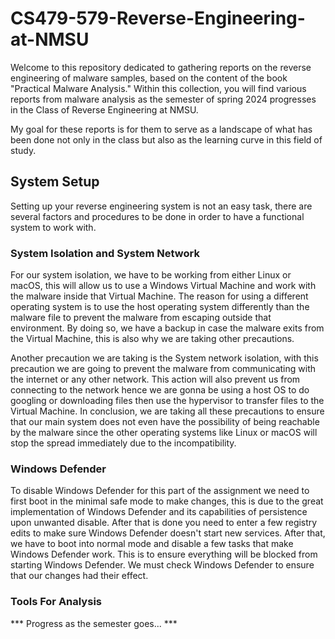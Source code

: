 # CS479-579-Reverse-Engineering-at-NMSU

Welcome to this repository dedicated to gathering reports on the reverse engineering of malware samples, based on the content of the book "Practical Malware Analysis." Within this collection, you will find various reports from malware analysis as the semester of spring 2024 progresses in the Class of Reverse Engineering at NMSU.

My goal for these reports is for them to serve as a landscape of what has been done not only in the class but also as the learning curve in this field of study.

## System Setup

Setting up your reverse engineering system is not an easy task, there are several factors and procedures to be done in order to have a functional system to work with.

### System Isolation and System Network

For our system isolation, we have to be working from either Linux or macOS, this will allow us to use a Windows Virtual Machine and work with the malware inside that Virtual Machine. The reason for using a different operating system is to use the host operating system differently than the malware file to prevent the malware from escaping outside that environment. By doing so, we have a backup in case the malware exits from the Virtual Machine, this is also why we are taking other precautions.

Another precaution we are taking is the System network isolation, with this precaution we are going to prevent the malware from communicating with the internet or any other network. This action will also prevent us from connecting to the network hence we are gonna be using a host OS to do googling or downloading files then use the hypervisor to transfer files to the Virtual Machine. In conclusion, we are taking all these precautions to ensure that our main system does not even have the possibility of being reachable by the malware since the other operating systems like Linux or macOS will stop the spread immediately due to the incompatibility.

### Windows Defender

To disable Windows Defender for this part of the assignment we need to first boot in the minimal safe mode to make changes, this is due to the great implementation of Windows Defender and its capabilities of persistence upon unwanted disable. After that is done you need to enter a few registry edits to make sure Windows Defender doesn't start new services. After that, we have to boot into normal mode and disable a few tasks that make Windows Defender work. This is to ensure everything will be blocked from starting Windows Defender. We must check Windows Defender to ensure that our changes had their effect.

### Tools For Analysis

***   Progress as the semester goes...    ***
